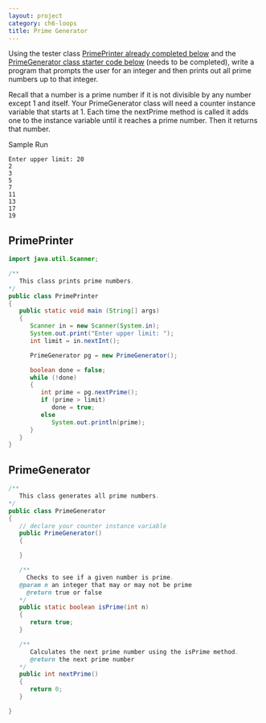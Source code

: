 ```yaml
---
layout: project
category: ch6-loops
title: Prime Generator
---
```


Using the tester class [PrimePrinter already completed below](#primeprinter) and the [PrimeGenerator class starter code below](#primegenerator) (needs to be completed), write a program that prompts the user for an integer and then prints out all prime numbers up to that integer.

Recall that a number is a prime number if it is not divisible by any number except 1 and itself. Your PrimeGenerator class will need a counter instance variable that starts at 1. Each time the nextPrime method is called it adds one to the instance variable until it reaches a prime number. Then it returns that number.

Sample Run
```
Enter upper limit: 20
2
3
5
7
11
13
17
19
```

## PrimePrinter
```java
import java.util.Scanner;

/**
   This class prints prime numbers.
*/
public class PrimePrinter
{
   public static void main (String[] args)
   {
      Scanner in = new Scanner(System.in);
      System.out.print("Enter upper limit: ");
      int limit = in.nextInt();

      PrimeGenerator pg = new PrimeGenerator();

      boolean done = false;
      while (!done)
      {
         int prime = pg.nextPrime();
         if (prime > limit)
            done = true;
         else
            System.out.println(prime);
      }
   }
}
```
## PrimeGenerator
```java
/**
   This class generates all prime numbers.
*/
public class PrimeGenerator
{
   // declare your counter instance variable
   public PrimeGenerator()
   {

   }

   /**
	 Checks to see if a given number is prime.
   @param n an integer that may or may not be prime
	 @return true or false
   */
   public static boolean isPrime(int n)
   {
      return true;
   }

   /**
      Calculates the next prime number using the isPrime method.
      @return the next prime number
   */
   public int nextPrime()
   {
      return 0;
   }

}
```
